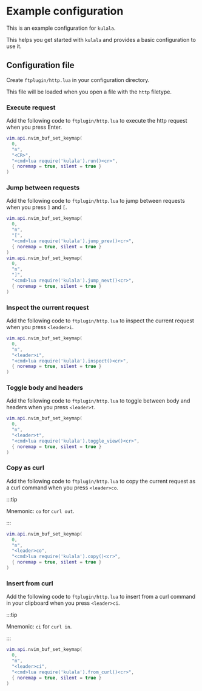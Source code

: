 # Example configuration

This is an example configuration for `kulala`.

This helps you get started with `kulala` and provides a basic configuration to use it.

## Configuration file

Create `ftplugin/http.lua` in your configuration directory.

This file will be loaded when you open a file with the `http` filetype.

### Execute request

Add the following code to `ftplugin/http.lua` to execute the http request when you press Enter.

```lua ftplugin/http.lua
vim.api.nvim_buf_set_keymap(
  0,
  "n",
  "<CR>",
  "<cmd>lua require('kulala').run()<cr>",
  { noremap = true, silent = true }
)
```

### Jump between requests

Add the following code to `ftplugin/http.lua` to jump between requests when you press `]` and `[`.

```lua ftplugin/http.lua
vim.api.nvim_buf_set_keymap(
  0,
  "n",
  "[",
  "<cmd>lua require('kulala').jump_prev()<cr>",
  { noremap = true, silent = true }
)
vim.api.nvim_buf_set_keymap(
  0,
  "n",
  "]",
  "<cmd>lua require('kulala').jump_nevt()<cr>",
  { noremap = true, silent = true }
)
```

### Inspect the current request

Add the following code to `ftplugin/http.lua` to inspect the current request when you press `<leader>i`.

```lua ftplugin/http.lua
vim.api.nvim_buf_set_keymap(
  0,
  "n",
  "<leader>i",
  "<cmd>lua require('kulala').inspect()<cr>",
  { noremap = true, silent = true }
)
```

### Toggle body and headers

Add the following code to `ftplugin/http.lua` to toggle between body and headers when you press `<leader>t`.

```lua ftplugin/http.lua
vim.api.nvim_buf_set_keymap(
  0,
  "n",
  "<leader>t",
  "<cmd>lua require('kulala').toggle_view()<cr>",
  { noremap = true, silent = true }
)
```

### Copy as curl

Add the following code to `ftplugin/http.lua` to copy the current request as a curl command when you press `<leader>co`.

:::tip

Mnemonic: `co` for `curl out`.

:::

```lua ftplugin/http.lua
vim.api.nvim_buf_set_keymap(
  0,
  "n",
  "<leader>co",
  "<cmd>lua require('kulala').copy()<cr>",
  { noremap = true, silent = true }
)
```

### Insert from curl

Add the following code to `ftplugin/http.lua` to insert from a curl command
in your clipboard when you press `<leader>ci`.

:::tip

Mnemonic: `ci` for `curl in`.

:::

```lua ftplugin/http.lua
vim.api.nvim_buf_set_keymap(
  0,
  "n",
  "<leader>ci",
  "<cmd>lua require('kulala').from_curl()<cr>",
  { noremap = true, silent = true }
)
```
